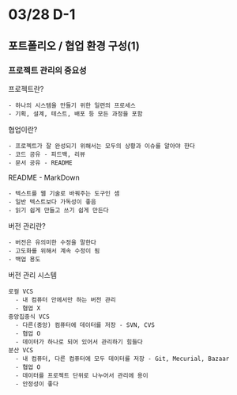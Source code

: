 # 03/28 D-1

## **포트폴리오 / 협업 환경 구성(1)**

### 프로젝트 관리의 중요성

프로젝트란?
```
- 하나의 시스템을 만들기 위한 일련의 프로세스
- 기획, 설계, 테스트, 배포 등 모든 과정을 포함
```
협업이란?
```
- 프로젝트가 잘 완성되기 위해서는 모두의 상황과 이슈를 알아야 한다
- 코드 공유 - 피드백, 리뷰
- 문서 공유 - README
```
README - MarkDown
```
- 텍스트를 웹 기술로 바꿔주는 도구인 셈
- 일반 텍스트보다 가독성이 좋음
- 읽기 쉽게 만들고 쓰기 쉽게 만든다
```
버전 관리란?
```
- 버전은 유의미한 수정을 말한다
- 고도화를 위해서 계속 수정이 됨
- 백업 용도
```
버전 관리 시스템
```
로컬 VCS
  - 내 컴퓨터 안에서만 하는 버전 관리
  - 협업 X
중앙집중식 VCS
  - 다른(중앙) 컴퓨터에 데이터를 저장 - SVN, CVS
  - 협업 O
  - 데이터가 하나로 되어 있어서 관리하기 힘들다
분산 VCS
  - 내 컴퓨터, 다른 컴퓨터에 모두 데이터를 저장 - Git, Mecurial, Bazaar
  - 협업 O
  - 데이터를 프로젝트 단위로 나누어서 관리에 용이
  - 안정성이 좋다
```

